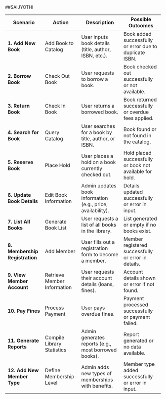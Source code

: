 ##SAIJYOTHI

| Scenario                               | Action                               | Description                                               | Possible Outcomes                                      |
|----------------------------------------|--------------------------------------|-----------------------------------------------------------|-------------------------------------------------------|
| **1. Add New Book**                   | Add Book to Catalog                 | User inputs book details (title, author, ISBN, etc.).    | Book added successfully or error due to duplicate ISBN. |
| **2. Borrow Book**                    | Check Out Book                      | User requests to borrow a book.                           | Book checked out successfully or not available.        |
| **3. Return Book**                    | Check In Book                       | User returns a borrowed book.                             | Book returned successfully or overdue fees applied.     |
| **4. Search for Book**                | Query Catalog                       | User searches for a book by title, author, or ISBN.      | Book found or not found in the catalog.                |
| **5. Reserve Book**                   | Place Hold                          | User places a hold on a book currently checked out.      | Hold placed successfully or book not available for hold. |
| **6. Update Book Details**            | Edit Book Information               | Admin updates book information (e.g., price, availability).| Details updated successfully or error in input.        |
| **7. List All Books**                 | Generate Book List                  | User requests a list of all books in the library.        | List generated or empty if no books exist.            |
| **8. Membership Registration**         | Add Member                          | User fills out a registration form to become a member.   | Member registered successfully or error in details.    |
| **9. View Member Account**             | Retrieve Member Information         | User requests their account details (loans, fines).       | Account details shown or error if not found.           |
| **10. Pay Fines**                     | Process Payment                     | User pays overdue fines.                                  | Payment processed successfully or payment failed.      |
| **11. Generate Reports**               | Compile Library Statistics          | Admin generates reports (e.g., most borrowed books).      | Report generated or no data available.                 |
| **12. Add New Member Type**           | Define Membership Level             | Admin adds new types of memberships with benefits.       | Member type added successfully or error in input.      |



